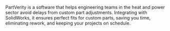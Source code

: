 PartVerity is a software that helps engineering teams in the heat and power sector avoid delays from custom part adjustments. 
Integrating with SolidWorks, it ensures perfect fits for custom parts, saving you time, eliminating rework, and keeping your projects on schedule.
